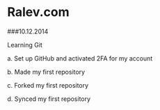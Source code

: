 Ralev.com
=========

###10.12.2014

Learning Git
  
  a.	Set up GitHub and activated 2FA for my account
  
  b.  Made my first repository
  
  c.  Forked my first repository
  
  d.	Synced my first repository 

